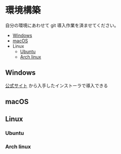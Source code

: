 # 環境構築

自分の環境にあわせて git 導入作業を済ませてください。

* [Windows](#Windows)
* [macOS](#macOS)
* Linux
  * [Ubuntu](#Ubuntu)
  * [Arch linux](#Arch-linux)

## Windows

[公式サイト](https://git-scm.com/) から入手したインストーラで導入できる

## macOS

## Linux

### Ubuntu

### Arch linux
